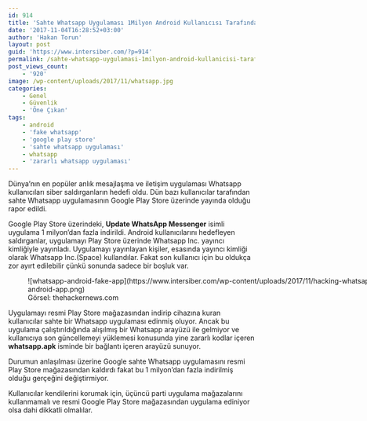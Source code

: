 ```yaml
---
id: 914
title: 'Sahte Whatsapp Uygulaması 1Milyon Android Kullanıcısı Tarafından İndirildi'
date: '2017-11-04T16:28:52+03:00'
author: 'Hakan Torun'
layout: post
guid: 'https://www.intersiber.com/?p=914'
permalink: /sahte-whatsapp-uygulamasi-1milyon-android-kullanicisi-tarafindan-indirildi/
post_views_count:
    - '920'
image: /wp-content/uploads/2017/11/whatsapp.jpg
categories:
    - Genel
    - Güvenlik
    - 'Öne Çıkan'
tags:
    - android
    - 'fake whatsapp'
    - 'google play store'
    - 'sahte whatsapp uygulaması'
    - whatsapp
    - 'zararlı whatsapp uygulaması'
---
```


Dünya’nın en popüler anlık mesajlaşma ve iletişim uygulaması Whatsapp kullanıcıları siber saldırganların hedefi oldu. Dün bazı kullanıcılar tarafından sahte Whatsapp uygulamasının Google Play Store üzerinde yayında olduğu rapor edildi.

Google Play Store üzerindeki, **Update WhatsApp Messenger** isimli uygulama 1 milyon’dan fazla indirildi. Android kullanıcılarını hedefleyen saldırganlar, uygulamayı Play Store üzerinde Whatsapp Inc. yayıncı kimliğiyle yayınladı. Uygulamayı yayınlayan kişiler, esasında yayıncı kimliği olarak Whatsapp Inc.(Space) kullandılar. Fakat son kullanıcı için bu oldukça zor ayırt edilebilir çünkü sonunda sadece bir boşluk var.

<figure aria-describedby="caption-attachment-916" class="wp-caption aligncenter" id="attachment_916" style="width: 728px">![whatsapp-android-fake-app](https://www.intersiber.com/wp-content/uploads/2017/11/hacking-whatsapp-android-app.png)<figcaption class="wp-caption-text" id="caption-attachment-916">Görsel: thehackernews.com</figcaption></figure>

Uygulamayı resmi Play Store mağazasından indirip cihazına kuran kullanıcılar sahte bir Whatsapp uygulaması edinmiş oluyor. Ancak bu uygulama çalıştırıldığında alışılmış bir Whatsapp arayüzü ile gelmiyor ve kullanıcıya son güncellemeyi yüklemesi konusunda yine zararlı kodlar içeren **whatsapp.apk** isminde bir bağlantı içeren arayüzü sunuyor.

Durumun anlaşılması üzerine Google sahte Whatsapp uygulamasını resmi Play Store mağazasından kaldırdı fakat bu 1 milyon’dan fazla indirilmiş olduğu gerçeğini değiştirmiyor.

Kullanıcılar kendilerini korumak için, üçüncü parti uygulama mağazalarını kullanmamalı ve resmi Google Play Store mağazasından uygulama ediniyor olsa dahi dikkatli olmalılar.